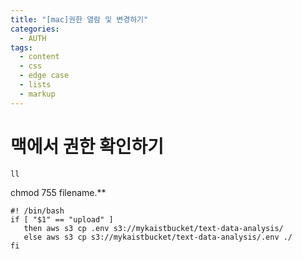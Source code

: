 ```yaml
---
title: "[mac]권한 열람 및 변경하기"
categories:
  - AUTH
tags:
  - content
  - css
  - edge case
  - lists
  - markup
---
```


# 맥에서 권한 확인하기

```
ll
```

chmod 755 filename.**


```
#! /bin/bash 
if [ "$1" == "upload" ]
   then aws s3 cp .env s3://mykaistbucket/text-data-analysis/
   else aws s3 cp s3://mykaistbucket/text-data-analysis/.env ./
fi

```